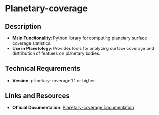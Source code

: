 # Planetary-coverage

## Description
- **Main Functionality**: Python library for computing planetary surface coverage statistics.
- **Use in Planetology**: Provides tools for analyzing surface coverage and distribution of features on planetary bodies.

## Technical Requirements
- **Version**: planetary-coverage 1.1 or higher.

## Links and Resources
- **Official Documentation**: [Planetary-coverage Documentation](https://docs.planetary-coverage.org/)
